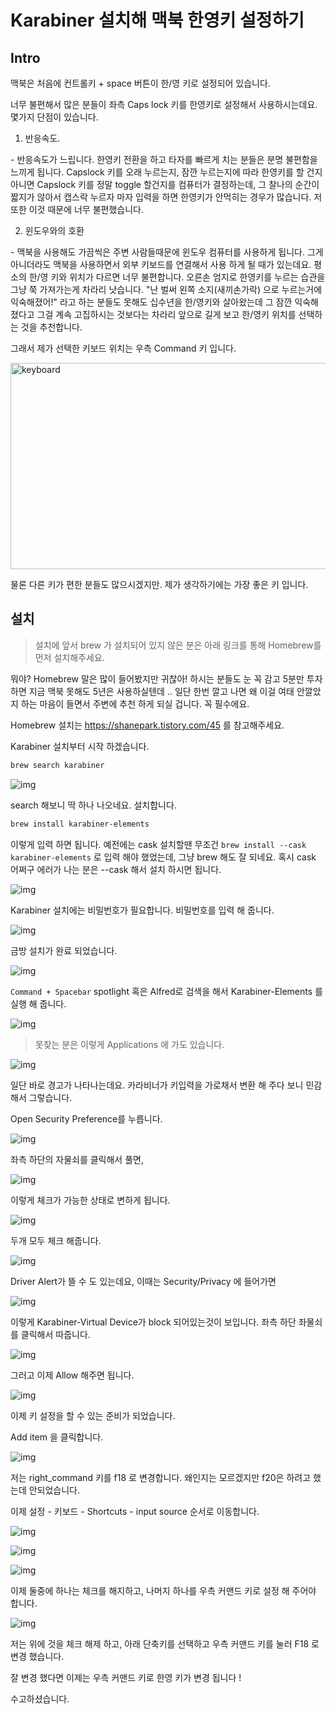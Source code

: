 # Karabiner 설치해 맥북 한영키 설정하기

## Intro

맥북은 처음에 컨트롤키 + space 버튼이 한/영 키로 설정되어 있습니다.

너무 불편해서 많은 분들이 좌측 Caps lock 키를 한영키로 설정해서 사용하시는데요. 몇가지 단점이 있습니다.

1. 반응속도.

\- 반응속도가 느립니다. 한영키 전환을 하고 타자를 빠르게 치는 분들은 분명 불편함을 느끼게 됩니다. Capslock 키를 오래 누르는지, 잠깐 누르는지에 따라 한영키를 할 건지 아니면 Capslock 키를 정말 toggle 할건지를 컴퓨터가 결정하는데, 그 찰나의 순간이 짧지가 않아서 캡스락 누르자 마자 입력을 하면 한영키가 안먹히는 경우가 많습니다. 저 또한 이것 때문에 너무 불편했습니다.

2. 윈도우와의 호환

\- 맥북을 사용해도 가끔씩은 주변 사람들때문에 윈도우 컴퓨터를 사용하게 됩니다. 그게 아니더라도 맥북을 사용하면서 외부 키보드를 연결해서 사용 하게 될 때가 있는데요. 평소의 한/영 키와 위치가 다르면 너무 불편합니다. 오른손 엄지로 한영키를 누르는 습관을 그냥 쭉 가져가는게 차라리 낫습니다. "난 벌써 왼쪽 소지(새끼손가락) 으로 누르는거에 익숙해졌어!" 라고 하는 분들도 못해도 십수년을 한/영키와 살아왔는데 그 잠깐 익숙해졌다고 그걸 계속 고집하시는 것보다는 차라리 앞으로 길게 보고 한/영키 위치를 선택하는 것을 추천합니다.

그래서 제가 선택한 키보드 위치는 우측 Command 키 입니다. 

<img src="https://raw.githubusercontent.com/ShanePark/mdblog/main/OS/mac/karabiner.assets/img.png" height=330 width=750 alt=keyboard>

물론 다른 키가 편한 분들도 많으시겠지만. 제가 생각하기에는 가장 좋은 키 입니다.

## 설치

>  설치에 앞서 brew 가 설치되어 있지 않은 분은 아래 링크를 통해 Homebrew를 먼저 설치해주세요. 

뭐야? Homebrew 말은 많이 들어봤지만 귀찮아! 하시는 분들도 눈 꼭 감고 5분만 투자하면 지금 맥북 못해도 5년은 사용하실텐데 .. 일단 한번 깔고 나면 왜 이걸 여태 안깔았지 하는 마음이 들면서 주변에 추천 하게 되실 겁니다. 꼭 필수에요.

Homebrew 설치는 https://shanepark.tistory.com/45 를 참고해주세요.

Karabiner 설치부터 시작 하겠습니다.

```bash
brew search karabiner
```



![img](https://raw.githubusercontent.com/ShanePark/mdblog/main/OS/mac/karabiner.assets/img-20230408091438589.png)



search 해보니 딱 하나 나오네요. 설치합니다.

```bash
brew install karabiner-elements
```

이렇게 입력 하면 됩니다. 예전에는 cask 설치할땐 무조건 `brew install --cask karabiner-elements` 로 입력 해야 했었는데, 그냥 brew 해도 잘 되네요. 혹시 cask 어쩌구 에러가 나는 분은 --cask 해서 설치 하시면 됩니다.

![img](https://blog.kakaocdn.net/dn/TB0nn/btq9e57SPNj/KOQuuX6bKmpRQqLm6Xkpv0/img.png)



Karabiner 설치에는 비밀번호가 필요합니다. 비밀번호를 입력 해 줍니다.



![img](https://raw.githubusercontent.com/ShanePark/mdblog/main/OS/mac/karabiner.assets/img-20230408091438587.png)



금방 설치가 완료 되었습니다.



![img](https://raw.githubusercontent.com/ShanePark/mdblog/main/OS/mac/karabiner.assets/img-20230408091438613.png)



`Command + Spacebar` spotlight 혹은 Alfred로 검색을 해서 Karabiner-Elements 를 실행 해 줍니다.



![img](https://raw.githubusercontent.com/ShanePark/mdblog/main/OS/mac/karabiner.assets/img-20230408091438898.png)

>  못찾는 분은 이렇게 Applications 에 가도 있습니다.

![img](https://raw.githubusercontent.com/ShanePark/mdblog/main/OS/mac/karabiner.assets/img-20230408091438685.png)



일단 바로 경고가 나타나는데요. 카라비너가 키입력을 가로채서 변환 해 주다 보니 민감해서 그렇습니다.

Open Security Preference를 누릅니다.



![img](https://raw.githubusercontent.com/ShanePark/mdblog/main/OS/mac/karabiner.assets/img-20230408091438745.png)



좌측 하단의 자물쇠를 클릭해서 풀면,



![img](https://raw.githubusercontent.com/ShanePark/mdblog/main/OS/mac/karabiner.assets/img-20230408091438705.png)



이렇게 체크가 가능한 상태로 변하게 됩니다.



![img](https://raw.githubusercontent.com/ShanePark/mdblog/main/OS/mac/karabiner.assets/img-20230408091438636.png)



두개 모두 체크 해줍니다.



![img](https://raw.githubusercontent.com/ShanePark/mdblog/main/OS/mac/karabiner.assets/img-20230408091438809.png)



Driver Alert가 뜰 수 도 있는데요, 이때는 Security/Privacy 에 들어가면



![img](https://raw.githubusercontent.com/ShanePark/mdblog/main/OS/mac/karabiner.assets/img-20230408091438780-0912878.png)



이렇게 Karabiner-Virtual Device가 block 되어있는것이 보입니다. 좌측 하단 좌물쇠를 클릭해서 따줍니다.



![img](https://raw.githubusercontent.com/ShanePark/mdblog/main/OS/mac/karabiner.assets/img-20230408091438783.png)



그러고 이제 Allow 해주면 됩니다.



![img](https://raw.githubusercontent.com/ShanePark/mdblog/main/OS/mac/karabiner.assets/img-20230408091438904.png)



이제 키 설정을 할 수 있는 준비가 되었습니다. 

Add item 을 클릭합니다.



![img](https://raw.githubusercontent.com/ShanePark/mdblog/main/OS/mac/karabiner.assets/img-20230408091438780.png)



저는 right_command 키를 f18 로 변경합니다.  왜인지는 모르겠지만 f20은 하려고 했는데 안되었습니다.

 

이제 설정 -  키보드 - Shortcuts - input source 순서로 이동합니다.



![img](https://raw.githubusercontent.com/ShanePark/mdblog/main/OS/mac/karabiner.assets/img-20230408091438855.png)

![img](https://raw.githubusercontent.com/ShanePark/mdblog/main/OS/mac/karabiner.assets/img-20230408091438842.png)

![img](https://raw.githubusercontent.com/ShanePark/mdblog/main/OS/mac/karabiner.assets/img-20230408091438899.png)



이제 둘중에 하나는 체크를 해지하고, 나머지 하나를 우측 커맨드 키로 설정 해 주어야 합니다.



![img](https://raw.githubusercontent.com/ShanePark/mdblog/main/OS/mac/karabiner.assets/img-20230408091438902.png)



저는 위에 것을 체크 해제 하고, 아래 단축키를 선택하고 우측 커맨드 키를 눌러 F18 로 변경 했습니다. 

잘 변경 했다면 이제는 우측 커맨드 키로 한영 키가 변경 됩니다 !  



수고하셨습니다.

